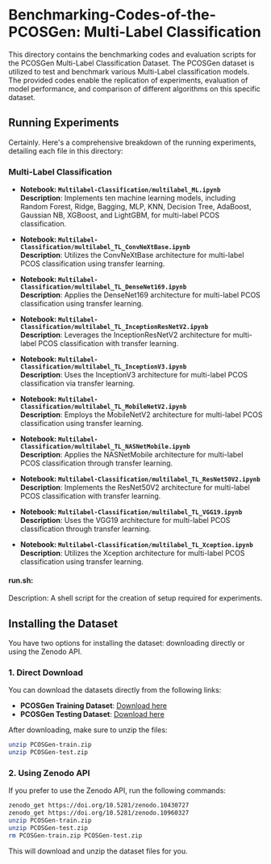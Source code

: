 # Benchmarking-Codes-of-the-PCOSGen: Multi-Label Classification

This directory contains the benchmarking codes and evaluation scripts for the PCOSGen Multi-Label Classification Dataset. The PCOSGen dataset is utilized to test and benchmark various Multi-Label classification models. The provided codes enable the replication of experiments, evaluation of model performance, and comparison of different algorithms on this specific dataset.

## Running Experiments

Certainly. Here's a comprehensive breakdown of the running experiments, detailing each file in this directory:

### Multi-Label Classification

- **Notebook: `Multilabel-Classification/multilabel_ML.ipynb`**  
  **Description**: Implements ten machine learning models, including Random Forest, Ridge, Bagging, MLP, KNN, Decision Tree, AdaBoost, Gaussian NB, XGBoost, and LightGBM, for multi-label PCOS classification.

- **Notebook: `Multilabel-Classification/multilabel_TL_ConvNeXtBase.ipynb`**  
  **Description**: Utilizes the ConvNeXtBase architecture for multi-label PCOS classification using transfer learning.

- **Notebook: `Multilabel-Classification/multilabel_TL_DenseNet169.ipynb`**  
  **Description**: Applies the DenseNet169 architecture for multi-label PCOS classification using transfer learning.

- **Notebook: `Multilabel-Classification/multilabel_TL_InceptionResNetV2.ipynb`**  
  **Description**: Leverages the InceptionResNetV2 architecture for multi-label PCOS classification with transfer learning.

- **Notebook: `Multilabel-Classification/multilabel_TL_InceptionV3.ipynb`**  
  **Description**: Uses the InceptionV3 architecture for multi-label PCOS classification via transfer learning.

- **Notebook: `Multilabel-Classification/multilabel_TL_MobileNetV2.ipynb`**  
  **Description**: Employs the MobileNetV2 architecture for multi-label PCOS classification using transfer learning.

- **Notebook: `Multilabel-Classification/multilabel_TL_NASNetMobile.ipynb`**  
  **Description**: Applies the NASNetMobile architecture for multi-label PCOS classification through transfer learning.

- **Notebook: `Multilabel-Classification/multilabel_TL_ResNet50V2.ipynb`**  
  **Description**: Implements the ResNet50V2 architecture for multi-label PCOS classification with transfer learning.

- **Notebook: `Multilabel-Classification/multilabel_TL_VGG19.ipynb`**  
  **Description**: Uses the VGG19 architecture for multi-label PCOS classification through transfer learning.

- **Notebook: `Multilabel-Classification/multilabel_TL_Xception.ipynb`**  
  **Description**: Utilizes the Xception architecture for multi-label PCOS classification using transfer learning.

#### run.sh:
Description: A shell script for the creation of setup required for experiments.

## Installing the Dataset

You have two options for installing the dataset: downloading directly or using the Zenodo API.

### 1. Direct Download

You can download the datasets directly from the following links:

- **PCOSGen Training Dataset**: [Download here](https://zenodo.org/records/10430727)
- **PCOSGen Testing Dataset**: [Download here](https://zenodo.org/records/10960327)

After downloading, make sure to unzip the files:

```bash
unzip PCOSGen-train.zip
unzip PCOSGen-test.zip
```

### 2. Using Zenodo API

If you prefer to use the Zenodo API, run the following commands:

```bash
zenodo_get https://doi.org/10.5281/zenodo.10430727
zenodo_get https://doi.org/10.5281/zenodo.10960327
unzip PCOSGen-train.zip
unzip PCOSGen-test.zip
rm PCOSGen-train.zip PCOSGen-test.zip
```

This will download and unzip the dataset files for you.